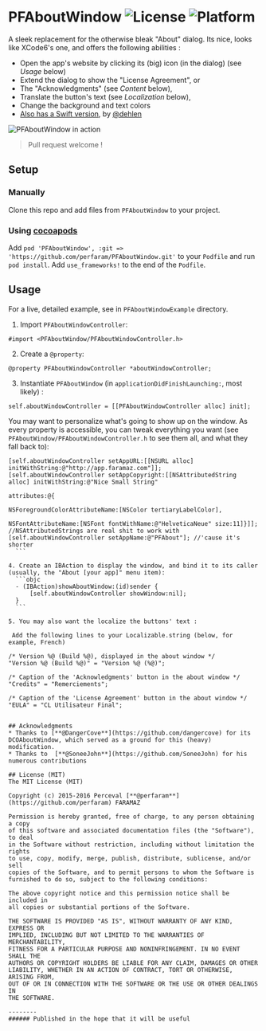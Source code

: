 # PFAboutWindow ![License](https://img.shields.io/badge/License-MIT-lightgreen.svg) ![Platform](https://img.shields.io/badge/Platform-OSX-blue.svg)
A sleek replacement for the otherwise bleak "About" dialog. Its nice, looks like XCode6's one, and offers the following abilities : 
* Open the app's website by clicking its (big) icon (in the dialog) (see *Usage* below)
* Extend the dialog to show the "License Agreement", or
* The "Acknowledgments" (see *Content* below),
* Translate the button's text (see *Localization* below),
* Change the background and text colors
* [Also has a Swift version](https://github.com/T-Rex-Editor/TRexAboutWIndowController), by [@dehlen](https://github.com/dehlen)

![PFAboutWindow in action](https://raw.github.com/perfaram/PFAboutWindow/master/screenshots/PFAboutWindow.gif)
> Pull request welcome !

## Setup

### Manually

Clone this repo and add files from `PFAboutWindow` to your project.

### Using [cocoapods](http://cocoapods.org/)

Add `pod 'PFAboutWindow', :git => 'https://github.com/perfaram/PFAboutWindow.git'` to your `Podfile` and run `pod install`.
Add `use_frameworks!` to the end of the `Podfile`.

## Usage

For a live, detailed example, see in `PFAboutWindowExample` directory.

1. Import `PFAboutWindowController`:

  ```objc
  #import <PFAboutWindow/PFAboutWindowController.h>
  ```
2. Create a `@property`: 

  ```objc
  @property PFAboutWindowController *aboutWindowController;
  ```
3. Instantiate `PFAboutWindow` (in `applicationDidFinishLaunching:`, most likely) :

  ```objc
  self.aboutWindowController = [[PFAboutWindowController alloc] init];
  ```
  
  You may want to personalize what's going to show up on the window. As every property is accessible, you can tweak everything you want (see `PFAboutWindow/PFAboutWindowController.h` to see them all, and what they fall back to): 
  ```objc
  [self.aboutWindowController setAppURL:[[NSURL alloc] initWithString:@"http://app.faramaz.com"]];
  [self.aboutWindowController setAppCopyright:[[NSAttributedString alloc] initWithString:@"Nice Small String"
                                                                              attributes:@{
                                                          NSForegroundColorAttributeName:[NSColor tertiaryLabelColor],
                                                                     NSFontAttributeName:[NSFont fontWithName:@"HelveticaNeue" size:11]}]]; //NSAttributedStrings are real shit to work with
  [self.aboutWindowController setAppName:@"PFAbout"]; //'cause it's shorter
	```

4. Create an IBAction to display the window, and bind it to its caller (usually, the "About [your app]" menu item):
    ```objc
    - (IBAction)showAboutWindow:(id)sender {
        [self.aboutWindowController showWindow:nil];
    }
    ```

5. You may also want the localize the buttons' text : 
   
   Add the following lines to your Localizable.string (below, for example, French)
   ```
    /* Version %@ (Build %@), displayed in the about window */
    "Version %@ (Build %@)" = "Version %@ (%@)";

    /* Caption of the 'Acknowledgments' button in the about window */
    "Credits" = "Remerciements";
    
    /* Caption of the 'License Agreement' button in the about window */
    "EULA" = "CL Utilisateur Final";
   ```

## Acknowledgments
* Thanks to [**@DangerCove**](https://github.com/dangercove) for its DCOAboutWindow, which served as a ground for this (heavy) modification.
* Thanks to  [**@SoneeJohn**](https://github.com/SoneeJohn) for his numerous contributions

## License (MIT)
The MIT License (MIT)

Copyright (c) 2015-2016 Perceval [**@perfaram**](https://github.com/perfaram) FARAMAZ

Permission is hereby granted, free of charge, to any person obtaining a copy
of this software and associated documentation files (the "Software"), to deal
in the Software without restriction, including without limitation the rights
to use, copy, modify, merge, publish, distribute, sublicense, and/or sell
copies of the Software, and to permit persons to whom the Software is
furnished to do so, subject to the following conditions:

The above copyright notice and this permission notice shall be included in
all copies or substantial portions of the Software.

THE SOFTWARE IS PROVIDED "AS IS", WITHOUT WARRANTY OF ANY KIND, EXPRESS OR
IMPLIED, INCLUDING BUT NOT LIMITED TO THE WARRANTIES OF MERCHANTABILITY,
FITNESS FOR A PARTICULAR PURPOSE AND NONINFRINGEMENT. IN NO EVENT SHALL THE
AUTHORS OR COPYRIGHT HOLDERS BE LIABLE FOR ANY CLAIM, DAMAGES OR OTHER
LIABILITY, WHETHER IN AN ACTION OF CONTRACT, TORT OR OTHERWISE, ARISING FROM,
OUT OF OR IN CONNECTION WITH THE SOFTWARE OR THE USE OR OTHER DEALINGS IN
THE SOFTWARE.

--------
###### Published in the hope that it will be useful
